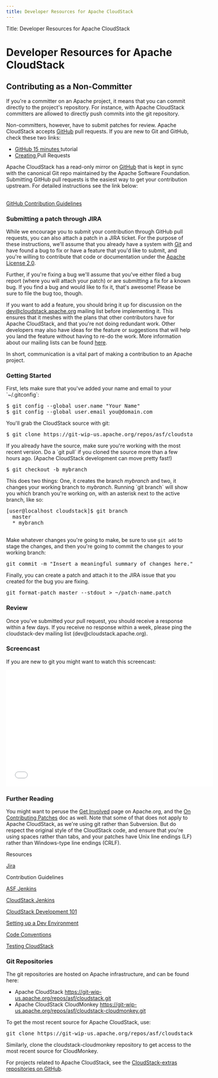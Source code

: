 ```yaml
---
title: Developer Resources for Apache CloudStack
---
```


Title: Developer Resources for Apache CloudStack

<div class="row">

<div class="col-lg-12">

<div class="page-header">

<h1 id="indicators">Developer Resources for Apache CloudStack</h1>

</div>

</div>

</div>

<div class="row">

<div class="col-lg-8">

<h2>Contributing as a Non-Committer</h2>

<p>If you're a committer on an Apache project, it means that you can commit directly to the project's repository. For instance, with Apache CloudStack committers are allowed to directly push commits into the git repository.</p>

<p>Non-committers, however, have to submit patches for review. Apache CloudStack accepts <a href="https://github.com">GitHub</a> pull requests. If you are new to Git and GitHub, check these two links:</p>
<p>
<ul>
  <li><a href="https://try.github.io/levels/1/challenges/1">GitHub 15 minutes </a>tutorial</li>
  <li><a href="https://help.github.com/articles/creating-a-pull-request/">Creating </a>Pull Requests</li>
</ul>
</p>

<p>Apache CloudStack has a read-only mirror on <a href="https://github.com/apache/cloudstack">GitHub</a> that is kept in sync with the canonical Git repo maintained by the Apache Software Foundation. Submitting GitHub pull requests is the easiest way to get your contribution upstream. For detailed instructions see the link below:</p>

<br><a href="https://github.com/apache/cloudstack/blob/master/CONTRIBUTING.md">GitHub Contribution Guidelines</a></br>

<h3>Submitting a patch through JIRA</h3>

<p>While we encourage you to submit your contribution through GitHub pull requests, you can also attach a patch in a JIRA ticket. For the purpose of these instructions, we'll assume that you already have a system with <a href="http://git-scm.com/">Git</a> and have found a bug to fix or have a feature that you'd like to submit, and you're willing to contribute that code or documentation under the <a href="http://www.apache.org/licenses/LICENSE-2.0.html">Apache License 2.0</a>.</p>

<p>Further, if you're fixing a bug we'll assume that you've either filed a bug report (where you will attach your patch) or are submitting a fix for a known bug. If you find a bug and would like to fix it, that's awesome! Please be sure to file the bug too, though.</p>

<p>If you want to add a feature, you should bring it up for discussion on the <a href="mailto:dev@cloudstack.apache.org">dev@cloudstack.apache.org</a> mailing list before implementing it. This ensures that it meshes with the plans that other contributors have for Apache CloudStack, and that you're not doing redundant work. Other developers may also have ideas for the feature or suggestions that will help you land the feature without having to re-do the work. More information about our mailing lists can be found <a href="/mailing-lists.html">here</a>.</p>

<p>In short, communication is a vital part of making a contribution to an Apache project.</p>

<h3> Getting Started </h3>

<p>First, lets make sure that you've added your name and email to your `~/.gitconfig`:</p>

<pre>
$ git config --global user.name "Your Name"
$ git config --global user.email you@domain.com
</pre>

<p>You'll grab the CloudStack source with git:</p>

<pre>
$ git clone https://git-wip-us.apache.org/repos/asf/cloudstack.git
</pre>

<p>If you already have the source, make sure you're working with the most recent version. Do a `git pull` if you cloned the source more than a few hours ago. (Apache CloudStack development can move pretty fast!)</p>

<pre>
$ git checkout -b mybranch
</pre>

<p>This does two things: One, it creates the branch <em>mybranch</em> and two, it changes your working branch to <em>mybranch</em>. Running `git branch` will show you which branch you're working on, with an asterisk next to the active branch, like so:</p>

<pre>
[user@localhost cloudstack]$ git branch
  master
  * mybranch
  </pre>

<p>Make whatever changes you're going to make, be sure to use <code>git add</code> to stage the changes, and then you're going to commit the changes to your working branch:</p>

<pre>git commit -m "Insert a meaningful summary of changes here."</pre>

<p>Finally, you can create a patch and attach it to the JIRA issue that you created for the bug you are fixing.</p>

<pre>git format-patch master --stdout > ~/patch-name.patch</pre>

<h3>Review</h3>

<p>Once you've submitted your pull request, you should receive a response within a few days. If you receive no response within a week, please ping the cloudstack-dev mailing list (dev@cloudstack.apache.org).</p>

<h3>Screencast</h3>

<p>If you are new to git you might want to watch this screencast:</p>

<iframe width="560" height="315" src="//www.youtube.com/embed/3c5JIW4onGk?list=PLb899uhkHRoZCRE00h_9CRgUSiHEgFDbC" frameborder="0" allowfullscreen></iframe>

<h3>Further Reading</h3>

<p>You might want to peruse the <a href="http://www.apache.org/foundation/getinvolved.html">Get Involved</a> page on Apache.org, and the <a href="http://commons.apache.org/patches.html">On Contributing Patches</a> doc as well. Note that some of that does not apply to Apache CloudStack, as we're using git rather than Subversion. But do respect the original style of the CloudStack code, and ensure that you're using spaces rather than tabs, and your patches have Unix line endings (LF) rather than Windows-type line endings (CRLF).</p>

</div>

<div class="col-lg-4">


<div class="list-group">

<div class="list-group-item active">Resources</div>

<a href="https://issues.apache.org/jira/browse/CLOUDSTACK" class="list-group-item">Jira</a>

<a hread="https://github.com/apache/cloudstack/blob/master/CONTRIBUTING.md" class="list-group-item">Contribution Guidelines</a>

<a href="https://builds.apache.org/view/A-D/view/Cloudstack/" class="list-group-item">ASF Jenkins</a>

<a href="http://jenkins.buildacloud.org/" class="list-group-item">CloudStack Jenkins</a>

<a href="https://cwiki.apache.org/confluence/display/CLOUDSTACK/Development+101" class="list-group-item">CloudStack Development 101</a>

<a href="https://cwiki.apache.org/confluence/display/CLOUDSTACK/Setting+up+CloudStack+Development+Environment" class="list-group-item">Setting up a Dev Environment</a>

<a href="https://cwiki.apache.org/confluence/display/CLOUDSTACK/Coding+conventions" class="list-group-item">Code Conventions</a>

<a href="https://cwiki.apache.org/confluence/display/CLOUDSTACK/Testing" class="list-group-item">Testing CloudStack</a>

</div>



<div class="panel panel-success">

<div class="panel-heading">
                
<h3 class="panel-title">Git Repositories</h3>
              
</div>
              
<div class="panel-body">
                
<p>The git repositories are hosted on Apache infrastructure, and can be found here:</p>

<ul>
<li>Apache CloudStack <a href="https://git-wip-us.apache.org/repos/asf/cloudstack.git">https://git-wip-us.apache.org/repos/asf/cloudstack.git</a></li>
<li>Apache CloudStack CloudMonkey <a href="https://git-wip-us.apache.org/repos/asf/cloudstack-cloudmonkey.git">https://git-wip-us.apache.org/repos/asf/cloudstack-cloudmonkey.git</a></li>
</ul>

<p>To get the most recent source for Apache CloudStack, use:</p>

<pre>
git clone https://git-wip-us.apache.org/repos/asf/cloudstack.git
</pre>

<p>Similarly, clone the cloudstack-cloudmonkey repository to get access to the most recent source for CloudMonkey.</p>

<p>For projects related to Apache CloudStack, see the <a href="https://github.com/cloudstack-extras">CloudStack-extras repositories on GitHub</a>.</p>
              
</div>
            
</div>


</div>

</div>

